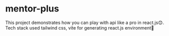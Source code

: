 # mentor-plus
This project demonstrates how you can play with api like a pro in react.js😊. Tech stack used tailwind css, vite for generating react.js environment🎊 
